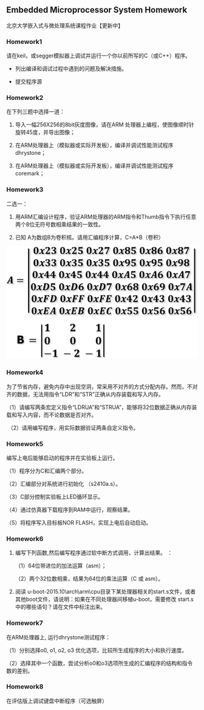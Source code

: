 ## Embedded Microprocessor System Homework

北京大学嵌入式与微处理系统课程作业【更新中】

### Homework1

请在keil，或segger模拟器上调试并运行一个你以前所写的C（或C++）程序。

- 列出编译和调试过程中遇到的问题及解决措施。

- 提交程序源

### Homework2

在下列三题中选择一道：

1. 导入一幅256X256的8bit灰度图像，请在ARM 处理器上编程，使图像顺时针旋转45度，并导出图像；

2. 在ARM处理器上（模拟器或实际开发板），编译并调试性能测试程序dhrystone；

3. 在ARM处理器上（模拟器或实际开发板），编译并调试性能测试程序coremark；

### Homework3

二选一：

1. 用ARM汇编设计程序，验证ARM处理器的ARM指令和Thumb指令下执行任意两个8位无符号数相乘结果的一致性。

2. 已知 A为数组B为卷积核。请用汇编程序计算，C=A*B（卷积）

![](./Image/homework3.png)

### Homework4

为了节省内存，避免内存中出现空洞，常采用不对齐的方式分配内存。然而，不对齐的数据，无法用指令“LDR”和“STR”正确从内存装载和写入内存。

​    （1）请编写两条宏定义指令“LDRUA”和“STRUA”，能够将32位数据正确从内存装载和写入内容，而不论数据是否对齐。

​    （2）请用编写程序，用实际数据验证两条自定义指令。

### Homework5

编写上电后能够启动的程序并在实验板上运行。

（1）程序分为C和汇编两个部分。

（2）汇编部分对系统进行初始化 （s2410a.s）。

（3）C部分控制实验板上LED循环显示。

（4）通过仿真器下载程序到RAM中运行，观察结果。

（5）将程序写入目标板NOR FLASH，实现上电后自动启动。

### Homework6

1. 编写下列函数,然后编写程序通过软中断方式调用，计算出结果。 ：

 	（1）64位带进位的加法运算（asm）；
 	
 	（2）两个32位数相乘，结果为64位的乘法运算（C 或 asm）。

2. 阅读 u-boot-2015.10\arch\arm\cpu目录下某处理器相关的start.s文件，或者其他boot文件，请说明：如果在不同处理器间移植u-boot，需要修改 start.s中的哪些语句？请在文件中标注出来。

### Homework7

在ARM处理器上, 运行dhrystone测试程序：

（1）分别选择o0, o1, o2, o3 优化选项，比较所生成程序的大小和执行速度。

（2）选择其中一个函数，尝试分析o0和o3选项所生成的汇编程序的结构和指令数的差别。

### Homework8

在评估版上调试键盘中断程序（可选触屏）

